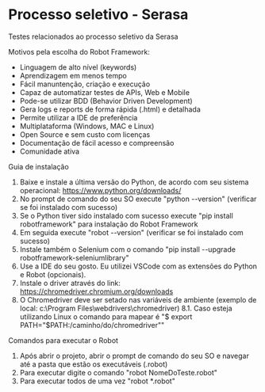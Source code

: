 # Processo seletivo - Serasa
Testes relacionados ao processo seletivo da Serasa

Motivos pela escolha do Robot Framework:
- Linguagem de alto nível (keywords)
- Aprendizagem em menos tempo
- Fácil manuntenção, criação e execução
- Capaz de automatizar testes de APIs, Web e Mobile
- Pode-se utilizar BDD (Behavior Driven Development)
- Gera logs e reports de forma rápida (.html) e detalhada
- Permite utilizar a IDE de preferência
- Multiplataforma (Windows, MAC e Linux)
- Open Source e sem custo com licenças
- Documentação de fácil acesso e compreensão
- Comunidade ativa

Guia de instalação
1. Baixe e instale a última versão do Python, de acordo com seu sistema operacional: https://www.python.org/downloads/
2. No prompt de comando do seu SO execute "python --version" (verificar se foi instalado com sucesso)
3. Se o Python tiver sido instalado com sucesso execute "pip install robotframework" para instalação do Robot Framework
4. Em seguida execute "robot --version" (verificar se foi instalado com sucesso)
5. Instale também o Selenium com o comando "pip install --upgrade robotframework-seleniumlibrary" 
6. Use a IDE do seu gosto. Eu utilizei VSCode com as extensões do Python e Robot (opcionais).
7. Instale o driver através do link: https://chromedriver.chromium.org/downloads
8. O Chromedriver deve ser setado nas variáveis de ambiente (exemplo de local: c:\Program Files\webdrivers\chromedriver) 
  8.1. Caso esteja utilizando Linux o comando para mapear é "$ export PATH="$PATH:/caminho/do/chromedriver""
  
Comandos para executar o Robot
1. Após abrir o projeto, abrir o prompt de comando do seu SO e navegar até a pasta que estão os executáveis (.robot)
2. Para executar digite o comando "robot NomeDoTeste.robot"
3. Para executar todos de uma vez "robot *.robot" 
